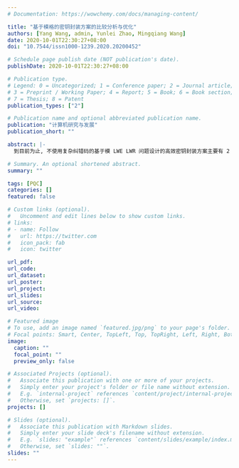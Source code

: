 ```yaml
---
# Documentation: https://wowchemy.com/docs/managing-content/

title: "基于模格的密钥封装方案的比较分析与优化"
authors: [Yang Wang, admin, Yunlei Zhao, Mingqiang Wang]
date: 2020-10-01T22:30:27+08:00
doi: "10.7544/issn1000-1239.2020.20200452"

# Schedule page publish date (NOT publication's date).
publishDate: 2020-10-01T22:30:27+08:00

# Publication type.
# Legend: 0 = Uncategorized; 1 = Conference paper; 2 = Journal article;
# 3 = Preprint / Working Paper; 4 = Report; 5 = Book; 6 = Book section;
# 7 = Thesis; 8 = Patent
publication_types: ["2"]

# Publication name and optional abbreviated publication name.
publication: "计算机研究与发展"
publication_short: ""

abstract: |-
  到目前为止, 不使用复杂纠错码的基于模 LWE LWR 问题设计的高效密钥封装方案主要有 2 类: 1) 如 Kyber, Aigis 和 Saber 直接基于 (对称或非对称) 模 LWE LWR 问题设计; 2) 如 AKCN-MLWE 和 AKCN-MLWR 基于密钥共识机制结合模 LWE LWR 问题设计. 一般来说, 在满足一定安全性和实现效率的基础上, 实际应用中构造的密钥封装方案会通过压缩一些通信比特来达到节省通信带宽的目的. 据作者所知, 现存文献的关注点一般集中在详细分析对应某具体参数条件下密码体制的安全性, 还没有文献系统地分析上述 2 类构造方式的异同以及采用相同 (或不同) 压缩函数情况下不同参数选择与错误率的关系. 从理论上系统地比较了直接基于 LWE LWR 构造的密钥封装方案和基于密钥共识机制结合模 LWE LWR 问题设计的密钥封装方案的异同, 并从理论分析和实际测试 2 方面证明了当采用相同的压缩函数和相同的参数设置时, AKCN-MLWE 采用的构造方式要优于 Kyber 采用的构造方式, 而 Saber 采用的构造方式本质上与 AKCN-MLWR 是相同的. 针对 Kyber-1024 这一组参数对应的安全强度, 还详细分析了 3 种封装 512 b 密钥长度的方法. 根据理论分析和大量的实验测试, 给出了 AKCN-MLWE 和 AKCN-MLWR 的新的优化建议和参数推荐, 也给出了对于 Aigis 和 Kyber 的优化方案 (对应的命名为 AKCN-Aigis 和 AKCN-Kyber) 和新的参数推荐.

# Summary. An optional shortened abstract.
summary: ""

tags: [PQC]
categories: []
featured: false

# Custom links (optional).
#   Uncomment and edit lines below to show custom links.
# links:
# - name: Follow
#   url: https://twitter.com
#   icon_pack: fab
#   icon: twitter

url_pdf:
url_code:
url_dataset:
url_poster:
url_project:
url_slides:
url_source:
url_video:

# Featured image
# To use, add an image named `featured.jpg/png` to your page's folder. 
# Focal points: Smart, Center, TopLeft, Top, TopRight, Left, Right, BottomLeft, Bottom, BottomRight.
image:
  caption: ""
  focal_point: ""
  preview_only: false

# Associated Projects (optional).
#   Associate this publication with one or more of your projects.
#   Simply enter your project's folder or file name without extension.
#   E.g. `internal-project` references `content/project/internal-project/index.md`.
#   Otherwise, set `projects: []`.
projects: []

# Slides (optional).
#   Associate this publication with Markdown slides.
#   Simply enter your slide deck's filename without extension.
#   E.g. `slides: "example"` references `content/slides/example/index.md`.
#   Otherwise, set `slides: ""`.
slides: ""
---
```

